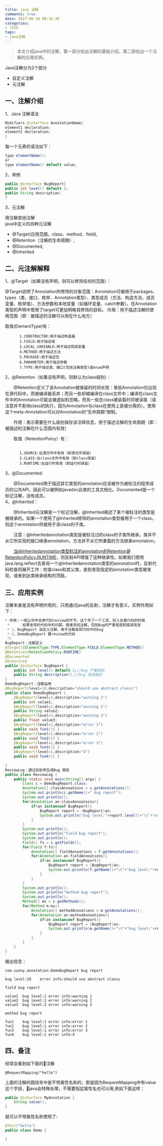 ```yaml
---
title: java 注解
comments: true
date: 2017-08-28 00:16:38
categories: 
- J2SE
tags: 
- java注解
---
```



>本文介绍java中的注解，第一部分给出注解的基础介绍，第二部给出一个注解的应用实例。

Java注解分为2个部分
+ 自定义注解
+ 元注解

## 一、注解介绍
1、Java 注解语法    

```java
Modifiers @interface AnnotationName{
element1 declaration;
element2 declaration;
}
```

每一个元素的语法如下：  

```java
type elementName();
or
type elementName() default value;
```

2、举例

```java
public @interface BugReport{
public int level() default 1;
public String description;
}
```

3、元注解  

用注解其他注解  
java中定义的四种元注解  
+ @Target(应用范围，class、method、field),
　　
+ @Retention（注解的生命周期）,
　　
+ @Documented,
　　
+ @Inherited

## 二、元注解解释 

1、@Target（如果没有声明，则可以修饰任何的范围）：   
 
@Target说明了Annotation所修饰的对象范围：Annotation可被用于packages、types（类、接口、枚举、Annotation类型）、类型成员（方法、构造方法、成员变量、枚举值）、方法参数和本地变量（如循环变量、catch参数）。在Annotation类型的声明中使用了target可更加明晰其修饰的目标。
作用：用于描述注解的使用范围（即：被描述的注解可以用在什么地方）
 
取值(ElementType)有：

 ```
　　　　1.CONSTRUCTOR:用于描述构造器
　　　　2.FIELD:用于描述域
　　　　3.LOCAL_VARIABLE:用于描述局部变量
　　　　4.METHOD:用于描述方法
　　　　5.PACKAGE:用于描述包
　　　　6.PARAMETER:用于描述参数
　　　　7.TYPE:用于描述类、接口(包括注解类型)或enum声明
```

2、@Retention（如果没有声明，则默认为class级别）：
 
　　@Retention定义了该Annotation被保留的时间长短：某些Annotation仅出现在源代码中，而被编译器丢弃；而另一些却被编译在class文件中；编译在class文件中的Annotation可能会被虚拟机忽略，而另一些在class被装载时将被读取（请注意并不影响class的执行，因为Annotation与class在使用上是被分离的）。使用这个meta-Annotation可以对Annotation的“生命周期”限制。
 
　　作用：表示需要在什么级别保存该注释信息，用于描述注解的生命周期（即：被描述的注解在什么范围内有效）
 
　　取值（RetentionPoicy）有：

```
 
　　　　1.SOURCE:在源文件中有效（即源文件保留）
　　　　2.CLASS:在class文件中有效（即class保留）
　　　　3.RUNTIME:在运行时有效（即运行时保留）
```

3、@Documented:
 
　　@Documented用于描述其它类型的annotation应该被作为被标注的程序成员的公共API，因此可以被例如javadoc此类的工具文档化。Documented是一个标记注解，没有成员。  
4、@Inherited：
 
　　@Inherited元注解是一个标记注解，@Inherited阐述了某个被标注的类型是被继承的。如果一个使用了@Inherited修饰的annotation类型被用于一个class，则这个annotation将被用于该class的子类。
 
　　注意：@Inheritedannotation类型是被标注过的class的子类所继承。类并不从它所实现的接口继承annotation，方法并不从它所重载的方法继承annotation。
 
　　当@Inheritedannotation类型标注的annotation的Retention是RetentionPolicy.RUNTIME，则反射API增强了这种继承性。如果我们使用java.lang.reflect去查询一个@Inheritedannotation类型的annotation时，反射代码检查将展开工作：检查class和其父类，直到发现指定的annotation类型被发现，或者到达类继承结构的顶层。

## 三、应用实例
注解本身是没有声明作用的，只用通过java的反射，注解才有意义，实例作用如下：

```java
* 作用：一般公司中会用代码review的环节，这个写了一个工具，别人在看代码的时候
 * 		如果发现的代码中的问题，直接添加注解，包括Bug的严重程度和错误信息
 * 1、BugReport 自定义注解，用于注解发现代码中的bug
 * 2、DemoBugReport 要review的代码
 */
BugReport：注解定义
@Target({ElementType.TYPE,ElementType.FIELD,ElementType.METHOD})
@Retention(RetentionPolicy.RUNTIME)
@Documented
@Inherited
public @interface BugReport {
	public int level() default 1;//bug 严重级别
	public String description();//bug 信息描述
}
DemoBugReport：注解运用
@BugReport(level=10,description="should use abstract classs")
public class DemoBugReport {
	@BugReport(level=1,description="warning 1")
	public int value1;
	@BugReport(level=2,description="warning 2")
	public String value2;
	@BugReport(level=3,description="warning 3")
	public float value3;
	@BugReport(level=1,description="error 1")
	public void fun1(){ }
	@BugReport(level=1,description="error 2")
	public void fun2(){ }
	@BugReport(level=1,description="error 3")
	public void fun3(){ }
	@BugReport(level=1,description="4")
	public void fun4(){ }
	
}
ReviewLog：通过反射来生成Bug 报告
public class ReviewLog {
	public static void main(String[] args) {
		Class c = DemoBugReport.class;
		Annotation[] classAnnoatoins = c.getAnnotations();
		System.out.println(c.getName()+" bug report");
		System.out.println();
		for(Annotation an:classAnnoatoins){
			if(an instanceof BugReport){
				BugReport report = (BugReport)an;
				System.out.println("bug level:"+report.level()+"\t"+"error info:"+report.description());
			}
		}
		System.out.println();
		System.out.println("field bug report");
		System.out.println();
		Field[] fs = c.getFields();
		for(Field f:fs){
			Annotation[] fieldAnnoations = f.getAnnotations();
			for(Annotation an:fieldAnnoations){
				if(an instanceof BugReport){
					BugReport report = (BugReport)an;
					System.out.println(f.getName()+"\t"+"bug level:"+report.level()+"\t"+"error info:"+report.description());
				}
			}
		}
		System.out.println();
		System.out.println("method bug report");
		System.out.println();
		Method[] ms = c.getMethods();
		for(Method m:ms){
			Annotation[] methodAnnoations = m.getAnnotations();
			for(Annotation an:methodAnnoations){
				if(an instanceof BugReport){
					BugReport report = (BugReport)an;
					System.out.println(m.getName()+"\t"+"bug level:"+report.level()+"\t"+"error info:"+report.description());
				}
			}
		}
	}
}

```
输出信息：
```
com.sunny.annotation.DemoBugReport bug report

bug level:10	error info:should use abstract classs

field bug report

value1	bug level:1	error info:warning 1
value2	bug level:2	error info:warning 2
value3	bug level:3	error info:warning 3

method bug report

fun1	bug level:1	error info:error 1
fun2	bug level:1	error info:error 2
fun3	bug level:1	error info:error 3
fun4	bug level:1	error info:4
```

## 四、备注
经常会看到如下面的注解

```
@RequestMapping("hello")
```
上面的注解的圆括号中是不带属性名称的，那是因为RequestMapping中有value这个字段，java会特殊处理，不需要指定属性名也可以用,例如下面这样：

```java
public @interface MyAnnotation {
	String value();
}
```
就可以不带属性名称使用了:

```java
@Test("hello")
public class Demo {

}
```




